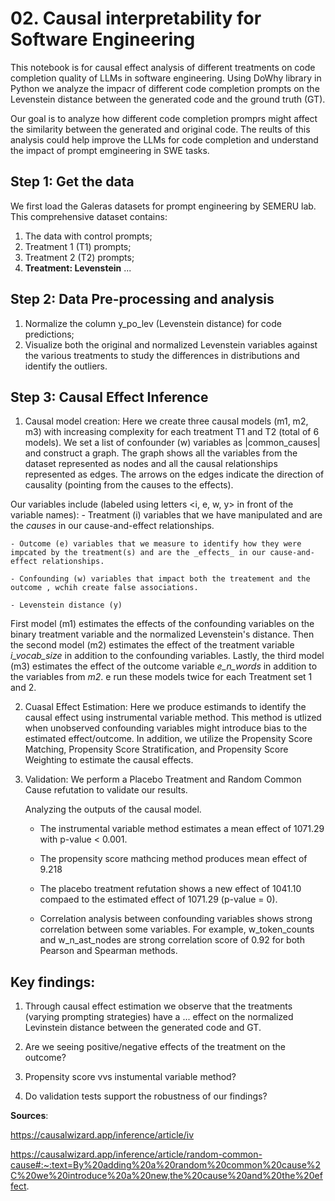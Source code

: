 # 02. Causal interpretability for Software Engineering 

This notebook is for causal effect analysis of different treatments on code completion quality of LLMs in software engineering. Using DoWhy library in Python we analyze the impacr of different code completion prompts on the Levenstein distance between the generated code and the ground truth (GT).

Our goal is to analyze how different code completion promprs might affect the similarity between the generated and original code. The reults of this analysis could help improve the LLMs for code completion and understand the impact of prompt emgineering in SWE tasks.


## Step 1: Get the data
We first load the Galeras datasets for prompt engineering by SEMERU lab. This comprehensive dataset contains:
1. The data with control prompts;
2. Treatment 1 (T1) prompts;
3. Treatment 2 (T2) prompts;
4. **Treatment: Levenstein**  ...


## Step 2: Data Pre-processing and analysis
1. Normalize the column y_po_lev (Levenstein distance) for code predictions;
2. Visualize both the original and normalized Levenstein variables against the various treatments to study the differences in distributions and identify the outliers.

## Step 3: Causal Effect Inference
1. Causal model creation: 
Here we create three causal models (m1, m2, m3) with increasing complexity for each treatment T1 and T2 (total of 6 models). We set a list of confounder (w) variables as |common_causes| and construct a graph. The graph shows all the variables from the dataset represented as nodes and all the causal relationships represented as edges. The arrows on the edges indicate the direction of causality (pointing from the causes to the effects).

Our variables include (labeled using letters <i, e, w, y> in front of the variable names):
    - Treatment (i) variables that we have manipulated and are the _causes_ in our cause-and-effect relationships.

    - Outcome (e) variables that we measure to identify how they were impcated by the treatment(s) and are the _effects_ in our cause-and-effect relationships.

    - Confounding (w) variables that impact both the treatement and the outcome , wchih create false associations. 

    - Levenstein distance (y) 

First model (m1) estimates the effects of the confounding variables on the binary treatment variable and the normalized Levenstein's distance. Then the second model (m2) estimates the effect of the treatment variable _i_vocab_size_  in addition to the confounding variables. Lastly, the third model (m3) estimates the effect of the outcome variable _e_n_words_ in addition to the variables from *m2*. e run these models twice for each Treatment set 1 and 2. 

2. Cuasal Effect Estimation: Here we produce estimands to identify the causal effect using instrumental variable method. This method is utlized when unobserved confounding variables might introduce bias to the estimated effect/outcome. 
In addition, we utilize the Propensity Score Matching, Propensity Score Stratification, and Propensity Score Weighting to estimate the causal effects. 

3. Validation: We perform a Placebo Treatment and Random Common Cause refutation to validate our results. 

    Analyzing the outputs of the causal model.
    - The instrumental variable method estimates a mean effect of 1071.29 with p-value < 0.001. 

    - The propensity score mathcing method produces mean effect of 9.218

    - The placebo treatment refutation shows a new effect of 1041.10 compaed to the estimated effect of 1071.29 (p-value = 0).
    
    - Correlation analysis between confounding variables shows strong correlation between some variables. For example, w_token_counts and w_n_ast_nodes are strong correlation score of 0.92 for both Pearson and Spearman methods. 


## Key findings:
1. Through causal effect estimation we observe that the treatments (varying prompting strategies) have a ... effect on the normalized Levinstein distance between the generated code and GT. 

2. Are we seeing positive/negative effects of the treatment on the outcome?

3. Propensity score vvs instumental variable method?

4. Do validation tests support the robustness of our findings?







**Sources**:

https://causalwizard.app/inference/article/iv

https://causalwizard.app/inference/article/random-common-cause#:~:text=By%20adding%20a%20random%20common%20cause%2C%20we%20introduce%20a%20new,the%20cause%20and%20the%20effect.
































